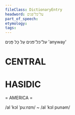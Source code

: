 ```yaml
---
fileClass: DictionaryEntry
headword: על־כּל־פּנים
part_of_speech: 
etymology: 
tags: 
---
```

על־כּל־פּנים
עַל כָּל פָּנִים
'anyway'

CENTRAL
========

HASIDIC
=======
= AMERICA = 

/al ˈkɔl ˈpuːnɪm/ ~ /al ˈkɔl punəm/
